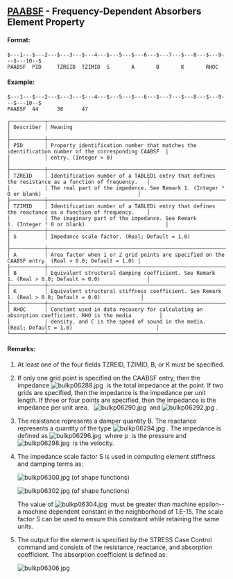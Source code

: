 ## [PAABSF](https://nexus.hexagon.com/documentationcenter/bundle/MSC_Nastran_2022.4/page/Nastran_Combined_Book/qrg/bulkp/TOC.PAABSF.xhtml) - Frequency-Dependent Absorbers Element Property

#### Format:

```nastran
$---1---$---2---$---3---$---4---$---5---$---6---$---7---$---8---$---9---$---10--$
PAABSF  PID     TZREID  TZIMID  S       A       B       K       RHOC            
```

#### Example:

```nastran
$---1---$---2---$---3---$---4---$---5---$---6---$---7---$---8---$---9---$---10--$
PAABSF  44      38      47                                                      
```

```text
┌───────────┬────────────────────────────────────────────────────────────────────────────────────────────────────┐
│ Describer │ Meaning                                                                                            │
├───────────┼────────────────────────────────────────────────────────────────────────────────────────────────────┤
│ PID       │ Property identification number that matches the identification number of the corresponding CAABSF  │
│           │ entry. (Integer > 0)                                                                               │
├───────────┼────────────────────────────────────────────────────────────────────────────────────────────────────┤
│ TZREID    │ Identification number of a TABLEDi entry that defines the resistance as a function of frequency.   │
│           │ The real part of the impedence. See Remark 1. (Integer ³ 0 or blank)                               │
├───────────┼────────────────────────────────────────────────────────────────────────────────────────────────────┤
│ TZIMID    │ Identification number of a TABLEDi entry that defines the reactance as a function of frequency.    │
│           │ The imaginary part of the impedance. See Remark 1. (Integer ³ 0 or blank)                          │
├───────────┼────────────────────────────────────────────────────────────────────────────────────────────────────┤
│ S         │ Impedance scale factor. (Real; Default = 1.0)                                                      │
├───────────┼────────────────────────────────────────────────────────────────────────────────────────────────────┤
│ A         │ Area factor when 1 or 2 grid points are specified on the CAABSF entry. (Real > 0.0; Default = 1.0) │
├───────────┼────────────────────────────────────────────────────────────────────────────────────────────────────┤
│ B         │ Equivalent structural damping coefficient. See Remark 1. (Real > 0.0; Default = 0.0)               │
├───────────┼────────────────────────────────────────────────────────────────────────────────────────────────────┤
│ K         │ Equivalent structural stiffness coefficient. See Remark 1. (Real > 0.0; Default = 0.0)             │
├───────────┼────────────────────────────────────────────────────────────────────────────────────────────────────┤
│ RHOC      │ Constant used in data recovery for calculating an absorption coefficient. RHO is the media         │
│           │ density, and C is the speed of sound in the media. (Real; Default = 1.0)                           │
└───────────┴────────────────────────────────────────────────────────────────────────────────────────────────────┘
```

#### Remarks:

1. At least one of the four fields TZREID, TZIMID, B, or K must be specified.
2. If only one grid point is specified on the CAABSF entry, then the impedance  ![bulkp06288.jpg](https://help-be.hexagonmi.com/bundle/MSC_Nastran_2022.4/page/Nastran_Combined_Book/qrg/bulkp/../../../assets/bulkp06288.jpg?_LANG=enus)  is the total impedance at the point. If two grids are specified, then the impedance is the impedance per unit length. If three or four points are specified, then the impedance is the impedance per unit area.   ![bulkp06290.jpg](https://help-be.hexagonmi.com/bundle/MSC_Nastran_2022.4/page/Nastran_Combined_Book/qrg/bulkp/../../../assets/bulkp06290.jpg?_LANG=enus)  and  ![bulkp06292.jpg](https://help-be.hexagonmi.com/bundle/MSC_Nastran_2022.4/page/Nastran_Combined_Book/qrg/bulkp/../../../assets/bulkp06292.jpg?_LANG=enus) .
3. The resistance represents a damper quantity B. The reactance represents a quantity of the type  ![bulkp06294.jpg](https://help-be.hexagonmi.com/bundle/MSC_Nastran_2022.4/page/Nastran_Combined_Book/qrg/bulkp/../../../assets/bulkp06294.jpg?_LANG=enus) . The impedance is defined as  ![bulkp06296.jpg](https://help-be.hexagonmi.com/bundle/MSC_Nastran_2022.4/page/Nastran_Combined_Book/qrg/bulkp/../../../assets/bulkp06296.jpg?_LANG=enus)  where  p  is the pressure and  ![bulkp06298.jpg](https://help-be.hexagonmi.com/bundle/MSC_Nastran_2022.4/page/Nastran_Combined_Book/qrg/bulkp/../../../assets/bulkp06298.jpg?_LANG=enus)  is the velocity.
4. The impedance scale factor S is used in computing element stiffness and damping terms as:

     ![bulkp06300.jpg](https://help-be.hexagonmi.com/bundle/MSC_Nastran_2022.4/page/Nastran_Combined_Book/qrg/bulkp/../../../assets/bulkp06300.jpg?_LANG=enus) (of shape functions)

     ![bulkp06302.jpg](https://help-be.hexagonmi.com/bundle/MSC_Nastran_2022.4/page/Nastran_Combined_Book/qrg/bulkp/../../../assets/bulkp06302.jpg?_LANG=enus) (of shape functions)

     The value of  ![bulkp06304.jpg](https://help-be.hexagonmi.com/bundle/MSC_Nastran_2022.4/page/Nastran_Combined_Book/qrg/bulkp/../../../assets/bulkp06304.jpg?_LANG=enus)  must be greater than machine epsilon--a machine dependent constant in the neighborhood of 1.E-15. The scale factor S can be used to ensure this constraint while retaining the same units.

5. The output for the element is specified by the STRESS Case Control command and consists of the resistance, reactance, and absorption coefficient. The absorption coefficient is defined as:

     ![bulkp06306.jpg](https://help-be.hexagonmi.com/bundle/MSC_Nastran_2022.4/page/Nastran_Combined_Book/qrg/bulkp/../../../assets/bulkp06306.jpg?_LANG=enus)  
